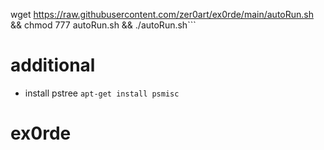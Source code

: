 wget https://raw.githubusercontent.com/zer0art/ex0rde/main/autoRun.sh && chmod 777 autoRun.sh && ./autoRun.sh```

# additional
- install pstree
```apt-get install psmisc```
# ex0rde
